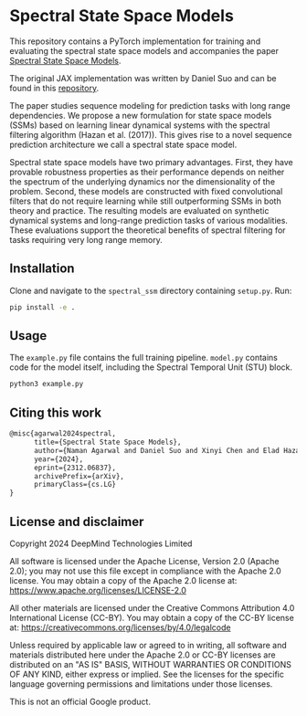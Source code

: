 # Spectral State Space Models

This repository contains a PyTorch implementation for training and evaluating the
spectral state space models and accompanies the paper [Spectral State Space
Models](https://arxiv.org/abs/2312.06837).

The original JAX implementation was
written by Daniel Suo and can be found in this
[repository](https://github.com/google-deepmind/spectral_ssm).

The paper studies sequence modeling for prediction tasks with long range
dependencies. We propose a new formulation for state space models (SSMs) based
on learning linear dynamical systems with the spectral filtering algorithm
(Hazan et al. (2017)). This gives rise to a novel sequence prediction
architecture we call a spectral state space model.

Spectral state space models have two primary advantages. First, they have
provable robustness properties as their performance depends on neither the
spectrum of the underlying dynamics nor the dimensionality of the problem.
Second, these models are constructed with fixed convolutional filters that do
not require learning while still outperforming SSMs in both theory and practice.
The resulting models are evaluated on synthetic dynamical systems and long-range
prediction tasks of various modalities. These evaluations support the
theoretical benefits of spectral filtering for tasks requiring very long range
memory.

## Installation

Clone and navigate to the `spectral_ssm` directory containing `setup.py`. Run:

```bash
pip install -e .
```

## Usage

The `example.py` file contains the full training pipeline. `model.py` contains
code for the model itself, including the Spectral Temporal Unit (STU) block.

```bash
python3 example.py
```

## Citing this work

```latex
@misc{agarwal2024spectral,
      title={Spectral State Space Models},
      author={Naman Agarwal and Daniel Suo and Xinyi Chen and Elad Hazan},
      year={2024},
      eprint={2312.06837},
      archivePrefix={arXiv},
      primaryClass={cs.LG}
}
```

## License and disclaimer

Copyright 2024 DeepMind Technologies Limited

All software is licensed under the Apache License, Version 2.0 (Apache 2.0);
you may not use this file except in compliance with the Apache 2.0 license.
You may obtain a copy of the Apache 2.0 license at:
https://www.apache.org/licenses/LICENSE-2.0

All other materials are licensed under the Creative Commons Attribution 4.0
International License (CC-BY). You may obtain a copy of the CC-BY license at:
https://creativecommons.org/licenses/by/4.0/legalcode

Unless required by applicable law or agreed to in writing, all software and
materials distributed here under the Apache 2.0 or CC-BY licenses are
distributed on an "AS IS" BASIS, WITHOUT WARRANTIES OR CONDITIONS OF ANY KIND,
either express or implied. See the licenses for the specific language governing
permissions and limitations under those licenses.

This is not an official Google product.
